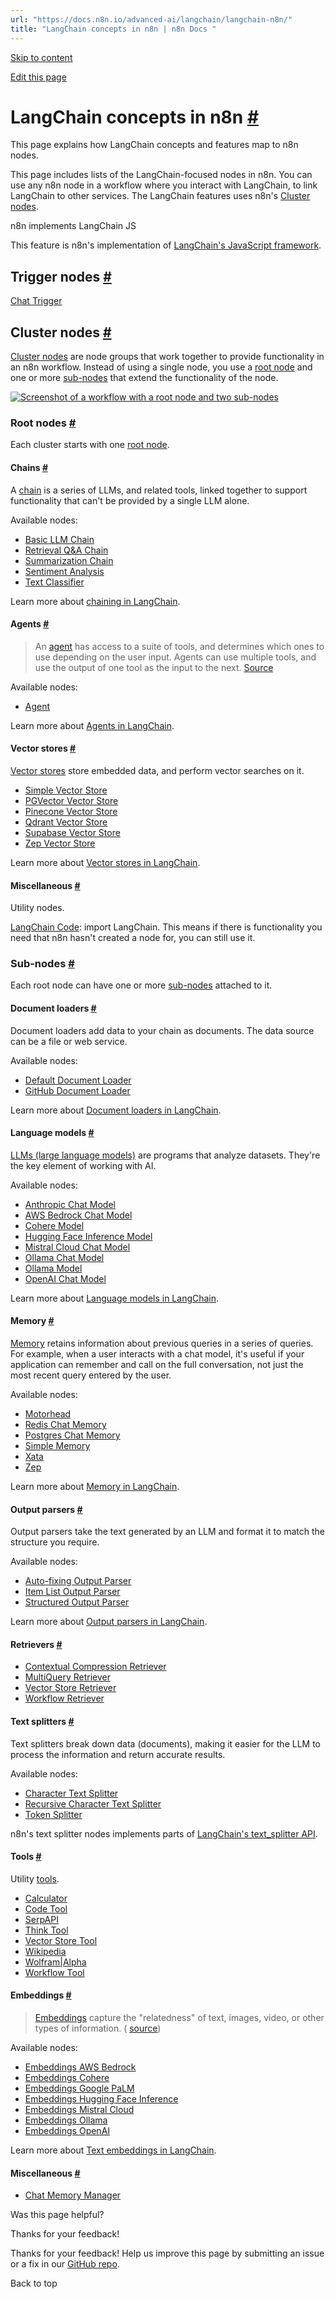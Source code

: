 ```yaml
---
url: "https://docs.n8n.io/advanced-ai/langchain/langchain-n8n/"
title: "LangChain concepts in n8n | n8n Docs "
---
```


[Skip to content](https://docs.n8n.io/advanced-ai/langchain/langchain-n8n/#langchain-concepts-in-n8n)

[Edit this page](https://github.com/n8n-io/n8n-docs/edit/main/docs/advanced-ai/langchain/langchain-n8n.md "Edit this page")

# LangChain concepts in n8n [\#](https://docs.n8n.io/advanced-ai/langchain/langchain-n8n/\#langchain-concepts-in-n8n "Permanent link")

This page explains how LangChain concepts and features map to n8n nodes.

This page includes lists of the LangChain-focused nodes in n8n. You can use any n8n node in a workflow where you interact with LangChain, to link LangChain to other services. The LangChain features uses n8n's [Cluster nodes](https://docs.n8n.io/integrations/builtin/cluster-nodes/).

n8n implements LangChain JS

This feature is n8n's implementation of [LangChain's JavaScript framework](https://js.langchain.com/docs/get_started/introduction).

## Trigger nodes [\#](https://docs.n8n.io/advanced-ai/langchain/langchain-n8n/\#trigger-nodes "Permanent link")

[Chat Trigger](https://docs.n8n.io/integrations/builtin/core-nodes/n8n-nodes-langchain.chattrigger/)

## Cluster nodes [\#](https://docs.n8n.io/advanced-ai/langchain/langchain-n8n/\#cluster-nodes "Permanent link")

[Cluster nodes](https://docs.n8n.io/glossary/#cluster-node-n8n) are node groups that work together to provide functionality in an n8n workflow. Instead of using a single node, you use a [root node](https://docs.n8n.io/glossary/#root-node-n8n) and one or more [sub-nodes](https://docs.n8n.io/glossary/#sub-node-n8n) that extend the functionality of the node.

[![Screenshot of a workflow with a root node and two sub-nodes](https://docs.n8n.io/_images/integrations/builtin/cluster-nodes/root-sub-nodes.png)](https://docs.n8n.io/_images/integrations/builtin/cluster-nodes/root-sub-nodes.png)

### Root nodes [\#](https://docs.n8n.io/advanced-ai/langchain/langchain-n8n/\#root-nodes "Permanent link")

Each cluster starts with one [root node](https://docs.n8n.io/glossary/#root-node-n8n).

#### Chains [\#](https://docs.n8n.io/advanced-ai/langchain/langchain-n8n/\#chains "Permanent link")

A [chain](https://docs.n8n.io/glossary/#ai-chain) is a series of LLMs, and related tools, linked together to support functionality that can't be provided by a single LLM alone.

Available nodes:

- [Basic LLM Chain](https://docs.n8n.io/integrations/builtin/cluster-nodes/root-nodes/n8n-nodes-langchain.chainllm/)
- [Retrieval Q&A Chain](https://docs.n8n.io/integrations/builtin/cluster-nodes/root-nodes/n8n-nodes-langchain.chainretrievalqa/)
- [Summarization Chain](https://docs.n8n.io/integrations/builtin/cluster-nodes/root-nodes/n8n-nodes-langchain.chainsummarization/)
- [Sentiment Analysis](https://docs.n8n.io/integrations/builtin/cluster-nodes/root-nodes/n8n-nodes-langchain.sentimentanalysis/)
- [Text Classifier](https://docs.n8n.io/integrations/builtin/cluster-nodes/root-nodes/n8n-nodes-langchain.text-classifier/)

Learn more about [chaining in LangChain](https://js.langchain.com/docs/concepts/lcel).

#### Agents [\#](https://docs.n8n.io/advanced-ai/langchain/langchain-n8n/\#agents "Permanent link")

> An [agent](https://docs.n8n.io/glossary/#ai-agent) has access to a suite of tools, and determines which ones to use depending on the user input. Agents can use multiple tools, and use the output of one tool as the input to the next. [Source](https://github.com/langchain-ai/langchainjs/blob/def3a26c054575e1ed40b9062087e8c0a8899633/docs/core_docs/docs/modules/agents/index.mdx)

Available nodes:

- [Agent](https://docs.n8n.io/integrations/builtin/cluster-nodes/root-nodes/n8n-nodes-langchain.agent/)

Learn more about [Agents in LangChain](https://js.langchain.com/docs/concepts/agents).

#### Vector stores [\#](https://docs.n8n.io/advanced-ai/langchain/langchain-n8n/\#vector-stores "Permanent link")

[Vector stores](https://docs.n8n.io/glossary/#ai-vector-store) store embedded data, and perform vector searches on it.

- [Simple Vector Store](https://docs.n8n.io/integrations/builtin/cluster-nodes/root-nodes/n8n-nodes-langchain.vectorstoreinmemory/)
- [PGVector Vector Store](https://docs.n8n.io/integrations/builtin/cluster-nodes/root-nodes/n8n-nodes-langchain.vectorstorepgvector/)
- [Pinecone Vector Store](https://docs.n8n.io/integrations/builtin/cluster-nodes/root-nodes/n8n-nodes-langchain.vectorstorepinecone/)
- [Qdrant Vector Store](https://docs.n8n.io/integrations/builtin/cluster-nodes/root-nodes/n8n-nodes-langchain.vectorstoreqdrant/)
- [Supabase Vector Store](https://docs.n8n.io/integrations/builtin/cluster-nodes/root-nodes/n8n-nodes-langchain.vectorstoresupabase/)
- [Zep Vector Store](https://docs.n8n.io/integrations/builtin/cluster-nodes/root-nodes/n8n-nodes-langchain.vectorstorezep/)

Learn more about [Vector stores in LangChain](https://js.langchain.com/docs/concepts/vectorstores/).

#### Miscellaneous [\#](https://docs.n8n.io/advanced-ai/langchain/langchain-n8n/\#miscellaneous "Permanent link")

Utility nodes.

[LangChain Code](https://docs.n8n.io/integrations/builtin/cluster-nodes/root-nodes/n8n-nodes-langchain.code/): import LangChain. This means if there is functionality you need that n8n hasn't created a node for, you can still use it.

### Sub-nodes [\#](https://docs.n8n.io/advanced-ai/langchain/langchain-n8n/\#sub-nodes "Permanent link")

Each root node can have one or more [sub-nodes](https://docs.n8n.io/glossary/#sub-node-n8n) attached to it.

#### Document loaders [\#](https://docs.n8n.io/advanced-ai/langchain/langchain-n8n/\#document-loaders "Permanent link")

Document loaders add data to your chain as documents. The data source can be a file or web service.

Available nodes:

- [Default Document Loader](https://docs.n8n.io/integrations/builtin/cluster-nodes/sub-nodes/n8n-nodes-langchain.documentdefaultdataloader/)
- [GitHub Document Loader](https://docs.n8n.io/integrations/builtin/cluster-nodes/sub-nodes/n8n-nodes-langchain.documentgithubloader/)

Learn more about [Document loaders in LangChain](https://js.langchain.com/docs/concepts/document_loaders).

#### Language models [\#](https://docs.n8n.io/advanced-ai/langchain/langchain-n8n/\#language-models "Permanent link")

[LLMs (large language models)](https://docs.n8n.io/glossary/#large-language-model-llm) are programs that analyze datasets. They're the key element of working with AI.

Available nodes:

- [Anthropic Chat Model](https://docs.n8n.io/integrations/builtin/cluster-nodes/sub-nodes/n8n-nodes-langchain.lmchatanthropic/)
- [AWS Bedrock Chat Model](https://docs.n8n.io/integrations/builtin/cluster-nodes/sub-nodes/n8n-nodes-langchain.lmchatawsbedrock/)
- [Cohere Model](https://docs.n8n.io/integrations/builtin/cluster-nodes/sub-nodes/n8n-nodes-langchain.lmcohere/)
- [Hugging Face Inference Model](https://docs.n8n.io/integrations/builtin/cluster-nodes/sub-nodes/n8n-nodes-langchain.lmopenhuggingfaceinference/)
- [Mistral Cloud Chat Model](https://docs.n8n.io/integrations/builtin/cluster-nodes/sub-nodes/n8n-nodes-langchain.lmchatmistralcloud/)
- [Ollama Chat Model](https://docs.n8n.io/integrations/builtin/cluster-nodes/sub-nodes/n8n-nodes-langchain.lmchatollama/)
- [Ollama Model](https://docs.n8n.io/integrations/builtin/cluster-nodes/sub-nodes/n8n-nodes-langchain.lmollama/)
- [OpenAI Chat Model](https://docs.n8n.io/integrations/builtin/cluster-nodes/sub-nodes/n8n-nodes-langchain.lmchatopenai/)

Learn more about [Language models in LangChain](https://js.langchain.com/docs/concepts/chat_models).

#### Memory [\#](https://docs.n8n.io/advanced-ai/langchain/langchain-n8n/\#memory "Permanent link")

[Memory](https://docs.n8n.io/glossary/#ai-memory) retains information about previous queries in a series of queries. For example, when a user interacts with a chat model, it's useful if your application can remember and call on the full conversation, not just the most recent query entered by the user.

Available nodes:

- [Motorhead](https://docs.n8n.io/integrations/builtin/cluster-nodes/sub-nodes/n8n-nodes-langchain.memorymotorhead/)
- [Redis Chat Memory](https://docs.n8n.io/integrations/builtin/cluster-nodes/sub-nodes/n8n-nodes-langchain.memoryredischat/)
- [Postgres Chat Memory](https://docs.n8n.io/integrations/builtin/cluster-nodes/sub-nodes/n8n-nodes-langchain.memorypostgreschat/)
- [Simple Memory](https://docs.n8n.io/integrations/builtin/cluster-nodes/sub-nodes/n8n-nodes-langchain.memorybufferwindow/)
- [Xata](https://docs.n8n.io/integrations/builtin/cluster-nodes/sub-nodes/n8n-nodes-langchain.memoryxata/)
- [Zep](https://docs.n8n.io/integrations/builtin/cluster-nodes/sub-nodes/n8n-nodes-langchain.memoryzep/)

Learn more about [Memory in LangChain](https://langchain-ai.github.io/langgraphjs/concepts/memory/).

#### Output parsers [\#](https://docs.n8n.io/advanced-ai/langchain/langchain-n8n/\#output-parsers "Permanent link")

Output parsers take the text generated by an LLM and format it to match the structure you require.

Available nodes:

- [Auto-fixing Output Parser](https://docs.n8n.io/integrations/builtin/cluster-nodes/sub-nodes/n8n-nodes-langchain.outputparserautofixing/)
- [Item List Output Parser](https://docs.n8n.io/integrations/builtin/cluster-nodes/sub-nodes/n8n-nodes-langchain.outputparseritemlist/)
- [Structured Output Parser](https://docs.n8n.io/integrations/builtin/cluster-nodes/sub-nodes/n8n-nodes-langchain.outputparserstructured/)

Learn more about [Output parsers in LangChain](https://js.langchain.com/docs/concepts/output_parsers/).

#### Retrievers [\#](https://docs.n8n.io/advanced-ai/langchain/langchain-n8n/\#retrievers "Permanent link")

- [Contextual Compression Retriever](https://docs.n8n.io/integrations/builtin/cluster-nodes/sub-nodes/n8n-nodes-langchain.retrievercontextualcompression/)
- [MultiQuery Retriever](https://docs.n8n.io/integrations/builtin/cluster-nodes/sub-nodes/n8n-nodes-langchain.retrievermultiquery/)
- [Vector Store Retriever](https://docs.n8n.io/integrations/builtin/cluster-nodes/sub-nodes/n8n-nodes-langchain.retrievervectorstore/)
- [Workflow Retriever](https://docs.n8n.io/integrations/builtin/cluster-nodes/sub-nodes/n8n-nodes-langchain.retrieverworkflow/)

#### Text splitters [\#](https://docs.n8n.io/advanced-ai/langchain/langchain-n8n/\#text-splitters "Permanent link")

Text splitters break down data (documents), making it easier for the LLM to process the information and return accurate results.

Available nodes:

- [Character Text Splitter](https://docs.n8n.io/integrations/builtin/cluster-nodes/sub-nodes/n8n-nodes-langchain.textsplittercharactertextsplitter/)
- [Recursive Character Text Splitter](https://docs.n8n.io/integrations/builtin/cluster-nodes/sub-nodes/n8n-nodes-langchain.textsplitterrecursivecharactertextsplitter/)
- [Token Splitter](https://docs.n8n.io/integrations/builtin/cluster-nodes/sub-nodes/n8n-nodes-langchain.textsplittertokensplitter/)

n8n's text splitter nodes implements parts of [LangChain's text\_splitter API](https://js.langchain.com/docs/concepts/text_splitters/).

#### Tools [\#](https://docs.n8n.io/advanced-ai/langchain/langchain-n8n/\#tools "Permanent link")

Utility [tools](https://docs.n8n.io/glossary/#ai-tool).

- [Calculator](https://docs.n8n.io/integrations/builtin/cluster-nodes/sub-nodes/n8n-nodes-langchain.toolcalculator/)
- [Code Tool](https://docs.n8n.io/integrations/builtin/cluster-nodes/sub-nodes/n8n-nodes-langchain.toolcode/)
- [SerpAPI](https://docs.n8n.io/integrations/builtin/cluster-nodes/sub-nodes/n8n-nodes-langchain.toolserpapi/)
- [Think Tool](https://docs.n8n.io/integrations/builtin/cluster-nodes/sub-nodes/n8n-nodes-langchain.toolthink/)
- [Vector Store Tool](https://docs.n8n.io/integrations/builtin/cluster-nodes/sub-nodes/n8n-nodes-langchain.toolvectorstore/)
- [Wikipedia](https://docs.n8n.io/integrations/builtin/cluster-nodes/sub-nodes/n8n-nodes-langchain.toolwikipedia/)
- [Wolfram\|Alpha](https://docs.n8n.io/integrations/builtin/cluster-nodes/sub-nodes/n8n-nodes-langchain.toolwolframalpha/)
- [Workflow Tool](https://docs.n8n.io/integrations/builtin/cluster-nodes/sub-nodes/n8n-nodes-langchain.toolworkflow/)

#### Embeddings [\#](https://docs.n8n.io/advanced-ai/langchain/langchain-n8n/\#embeddings "Permanent link")

> [Embeddings](https://docs.n8n.io/glossary/#ai-embedding) capture the "relatedness" of text, images, video, or other types of information. ( [source](https://supabase.com/docs/guides/ai/concepts))

Available nodes:

- [Embeddings AWS Bedrock](https://docs.n8n.io/integrations/builtin/cluster-nodes/sub-nodes/n8n-nodes-langchain.embeddingsawsbedrock/)
- [Embeddings Cohere](https://docs.n8n.io/integrations/builtin/cluster-nodes/sub-nodes/n8n-nodes-langchain.embeddingscohere/)
- [Embeddings Google PaLM](https://docs.n8n.io/integrations/builtin/cluster-nodes/sub-nodes/n8n-nodes-langchain.embeddingsgooglepalm/)
- [Embeddings Hugging Face Inference](https://docs.n8n.io/integrations/builtin/cluster-nodes/sub-nodes/n8n-nodes-langchain.embeddingshuggingfaceinference/)
- [Embeddings Mistral Cloud](https://docs.n8n.io/integrations/builtin/cluster-nodes/sub-nodes/n8n-nodes-langchain.embeddingsmistralcloud/)
- [Embeddings Ollama](https://docs.n8n.io/integrations/builtin/cluster-nodes/sub-nodes/n8n-nodes-langchain.embeddingsollama/)
- [Embeddings OpenAI](https://docs.n8n.io/integrations/builtin/cluster-nodes/sub-nodes/n8n-nodes-langchain.embeddingsopenai/)

Learn more about [Text embeddings in LangChain](https://js.langchain.com/docs/concepts/embedding_models/).

#### Miscellaneous [\#](https://docs.n8n.io/advanced-ai/langchain/langchain-n8n/\#miscellaneous_1 "Permanent link")

- [Chat Memory Manager](https://docs.n8n.io/integrations/builtin/cluster-nodes/sub-nodes/n8n-nodes-langchain.memorymanager/)

Was this page helpful?






Thanks for your feedback!






Thanks for your feedback! Help us improve this page by submitting an issue or a fix in our [GitHub repo](https://github.com/n8n-io/n8n-docs).


Back to top